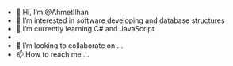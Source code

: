 - 👋 Hi, I’m @AhmetIlhan
- 👀 I’m interested in software developing and database structures
- 🌱 I’m currently learning C# and JavaScript
- 
- 💞️ I’m looking to collaborate on ...
- 📫 How to reach me ...

<!---
Ahmetilhan14/Ahmetilhan14 is a ✨ special ✨ repository because its `README.md` (this file) appears on your GitHub profile.
You can click the Preview link to take a look at your changes.
--->
